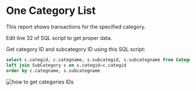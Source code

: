 One Category List
===============

This report shows transactions for the specified category.

Edit line 32 of SQL script to get proper data.

Get category ID and subcategory ID using this SQL script:

~~~sql
select c.categid, c.categname, s.subcategid, s.subcategname from Category c<br>
left join SubCategory s on s.categid=c.categid
order by c.categname, s.subcategname
~~~
![how to get categories IDs](https://raw.githubusercontent.com/moneymanagerex/general-reports/master/OneCategoryList/get_categs_sample.png "how to get categories IDs")

